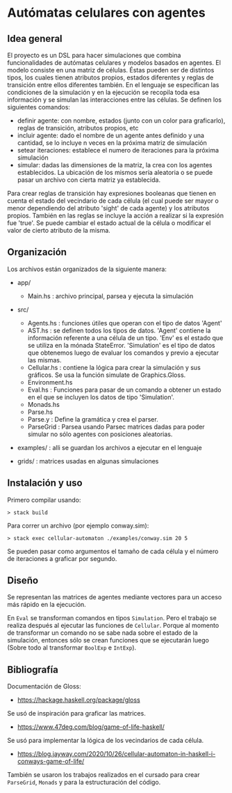 # Autómatas celulares con agentes

## Idea general

El proyecto es un DSL para hacer simulaciones que combina funcionalidades de autómatas celulares y modelos basados en agentes.
El modelo consiste en una matriz de células. Éstas pueden ser de distintos tipos, los cuales tienen atributos propios, estados diferentes y reglas de transición entre ellos diferentes también. En el lenguaje se especifican las condiciones de la simulación y en la ejecución se recopila toda esa información y se simulan las interacciones entre las células.
Se definen los siguientes comandos:

- definir agente: con nombre, estados (junto con un color para graficarlo), reglas de transición, atributos propios, etc
- incluir agente: dado el nombre de un agente antes definido y una cantidad, se lo incluye n veces en la próxima matriz de simulación
- setear iteraciones: establece el numero de iteraciones para la próxima simulación
- simular: dadas las dimensiones de la matriz, la crea con los agentes establecidos. La ubicación de los mismos sería aleatoria o se puede pasar un archivo con cierta matriz ya establecida.

Para crear reglas de transición hay expresiones booleanas que tienen en cuenta el estado del vecindario de cada célula (el cual puede ser mayor o menor dependiendo del atributo 'sight' de cada agente) y los atributos propios. También en las reglas se incluye la acción a realizar si la expresión fue 'true'. Se puede cambiar el estado actual de la célula o modificar el valor de cierto atributo de la misma.

## Organización

Los archivos están organizados de la siguiente manera:

- app/
  - Main.hs : archivo principal, parsea y ejecuta la simulación

- src/
  - Agents.hs : funciones útiles que operan con el tipo de datos 'Agent'
  - AST.hs : se definen todos los tipos de datos. 'Agent' contiene la información referente a una célula de un tipo. 'Env' es el estado que se utiliza en la mónada StateError. 'Simulation' es el tipo de datos que obtenemos luego de evaluar los comandos y previo a ejecutar las mismas.
  - Cellular.hs : contiene la lógica para crear la simulación y sus gráficos. Se usa la función simulate de Graphics.Gloss.
  - Environment.hs
  - Eval.hs : Funciones para pasar de un comando a obtener un estado en el que se incluyen los datos de tipo 'Simulation'.
  - Monads.hs
  - Parse.hs
  - Parse.y : Define la gramática y crea el parser.
  - ParseGrid : Parsea usando Parsec matrices dadas para poder simular no sólo agentes con posiciones aleatorias.

- examples/ : alli se guardan los archivos a ejecutar en el lenguaje

- grids/ : matrices usadas en algunas simulaciones

## Instalación y uso

Primero compilar usando:

```
> stack build
```

Para correr un archivo (por ejemplo conway.sim):

```
> stack exec cellular-automaton ./examples/conway.sim 20 5
```

Se pueden pasar como argumentos el tamaño de cada célula y el número de iteraciones a graficar por segundo.

## Diseño

Se representan las matrices de agentes mediante vectores para un acceso más rápido en la ejecución.

En `Eval` se transforman comandos en tipos `Simulation`.
Pero el trabajo se realiza después al ejecutar las funciones de `Cellular`. Porque al momento de transformar un comando no se sabe nada sobre el estado de la simulación, entonces sólo se crean funciones que se ejecutarán luego (Sobre todo al transformar `BoolExp` e `IntExp`).

## Bibliografía

Documentación de Gloss:

- https://hackage.haskell.org/package/gloss 

Se usó de inspiración para graficar las matrices.

- https://www.47deg.com/blog/game-of-life-haskell/

Se usó para implementar la lógica de los vecindarios de cada célula.

- https://blog.jayway.com/2020/10/26/cellular-automaton-in-haskell-i-conways-game-of-life/

También se usaron los trabajos realizados en el cursado para crear `ParseGrid`, `Monads` y para la estructuración del código.